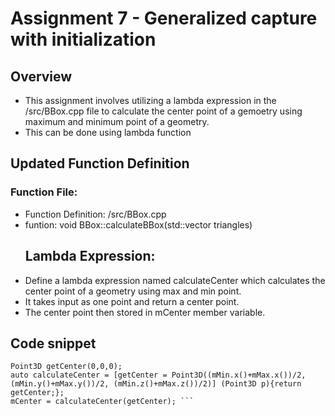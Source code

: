# Assignment 7 - Generalized capture with initialization #
## Overview ## 
* This assignment involves utilizing a lambda expression in the /src/BBox.cpp file to calculate the center point of a gemoetry using maximum and minimum point of a geometry.
* This can be done using lambda function
## Updated Function Definition ##
### Function File: ###
* Function Definition: /src/BBox.cpp
* funtion: void BBox::calculateBBox(std::vector<Triangle> triangles)
  ## Lambda Expression: ##
* Define a lambda expression named calculateCenter which calculates the center point of a geometry using max and min point.
* It takes input as one point and return a center point.
* The center point then stored in mCenter member variable.

## Code snippet ##

   ``` //calculate center point of the geometry using lambda function
   Point3D getCenter(0,0,0);
   auto calculateCenter = [getCenter = Point3D((mMin.x()+mMax.x())/2, (mMin.y()+mMax.y())/2, (mMin.z()+mMax.z())/2)] (Point3D p){return getCenter;};
   mCenter = calculateCenter(getCenter); ```





